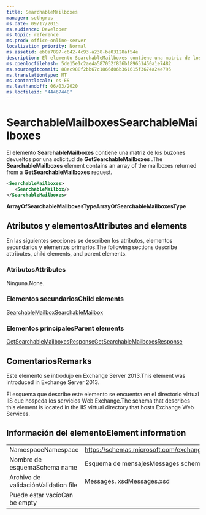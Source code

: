 ```yaml
---
title: SearchableMailboxes
manager: sethgros
ms.date: 09/17/2015
ms.audience: Developer
ms.topic: reference
ms.prod: office-online-server
localization_priority: Normal
ms.assetid: eb0a7897-c642-4c93-a238-be03128af54e
description: El elemento SearchableMailboxes contiene una matriz de los buzones devueltos por una solicitud de GetSearchableMailboxes.
ms.openlocfilehash: 5de15e1c2ae4a587052f836b189651450a1e7482
ms.sourcegitcommit: 88ec988f2bb67c1866d06b361615f3674a24e795
ms.translationtype: MT
ms.contentlocale: es-ES
ms.lasthandoff: 06/03/2020
ms.locfileid: "44467448"
---
```

# <a name="searchablemailboxes"></a><span data-ttu-id="fb108-103">SearchableMailboxes</span><span class="sxs-lookup"><span data-stu-id="fb108-103">SearchableMailboxes</span></span>

<span data-ttu-id="fb108-104">El elemento **SearchableMailboxes** contiene una matriz de los buzones devueltos por una solicitud de **GetSearchableMailboxes** .</span><span class="sxs-lookup"><span data-stu-id="fb108-104">The **SearchableMailboxes** element contains an array of the mailboxes returned from a **GetSearchableMailboxes** request.</span></span> 
  
```XML
<SearchableMailboxes>
   <SearchableMailbox/>
</SearchableMailboxes>
```

 <span data-ttu-id="fb108-105">**ArrayOfSearchableMailboxesType**</span><span class="sxs-lookup"><span data-stu-id="fb108-105">**ArrayOfSearchableMailboxesType**</span></span>
## <a name="attributes-and-elements"></a><span data-ttu-id="fb108-106">Atributos y elementos</span><span class="sxs-lookup"><span data-stu-id="fb108-106">Attributes and elements</span></span>

<span data-ttu-id="fb108-107">En las siguientes secciones se describen los atributos, elementos secundarios y elementos primarios.</span><span class="sxs-lookup"><span data-stu-id="fb108-107">The following sections describe attributes, child elements, and parent elements.</span></span>
  
### <a name="attributes"></a><span data-ttu-id="fb108-108">Atributos</span><span class="sxs-lookup"><span data-stu-id="fb108-108">Attributes</span></span>

<span data-ttu-id="fb108-109">Ninguna.</span><span class="sxs-lookup"><span data-stu-id="fb108-109">None.</span></span>
  
### <a name="child-elements"></a><span data-ttu-id="fb108-110">Elementos secundarios</span><span class="sxs-lookup"><span data-stu-id="fb108-110">Child elements</span></span>

[<span data-ttu-id="fb108-111">SearchableMailbox</span><span class="sxs-lookup"><span data-stu-id="fb108-111">SearchableMailbox</span></span>](searchablemailbox.md)
  
### <a name="parent-elements"></a><span data-ttu-id="fb108-112">Elementos principales</span><span class="sxs-lookup"><span data-stu-id="fb108-112">Parent elements</span></span>

[<span data-ttu-id="fb108-113">GetSearchableMailboxesResponse</span><span class="sxs-lookup"><span data-stu-id="fb108-113">GetSearchableMailboxesResponse</span></span>](getsearchablemailboxesresponse.md)
  
## <a name="remarks"></a><span data-ttu-id="fb108-114">Comentarios</span><span class="sxs-lookup"><span data-stu-id="fb108-114">Remarks</span></span>

<span data-ttu-id="fb108-115">Este elemento se introdujo en Exchange Server 2013.</span><span class="sxs-lookup"><span data-stu-id="fb108-115">This element was introduced in Exchange Server 2013.</span></span>
  
<span data-ttu-id="fb108-116">El esquema que describe este elemento se encuentra en el directorio virtual IIS que hospeda los servicios Web Exchange.</span><span class="sxs-lookup"><span data-stu-id="fb108-116">The schema that describes this element is located in the IIS virtual directory that hosts Exchange Web Services.</span></span>
  
## <a name="element-information"></a><span data-ttu-id="fb108-117">Información del elemento</span><span class="sxs-lookup"><span data-stu-id="fb108-117">Element information</span></span>

|||
|:-----|:-----|
|<span data-ttu-id="fb108-118">Namespace</span><span class="sxs-lookup"><span data-stu-id="fb108-118">Namespace</span></span>  <br/> |https://schemas.microsoft.com/exchange/services/2006/messages  <br/> |
|<span data-ttu-id="fb108-119">Nombre de esquema</span><span class="sxs-lookup"><span data-stu-id="fb108-119">Schema name</span></span>  <br/> |<span data-ttu-id="fb108-120">Esquema de mensajes</span><span class="sxs-lookup"><span data-stu-id="fb108-120">Messages schema</span></span>  <br/> |
|<span data-ttu-id="fb108-121">Archivo de validación</span><span class="sxs-lookup"><span data-stu-id="fb108-121">Validation file</span></span>  <br/> |<span data-ttu-id="fb108-122">Messages. xsd</span><span class="sxs-lookup"><span data-stu-id="fb108-122">Messages.xsd</span></span>  <br/> |
|<span data-ttu-id="fb108-123">Puede estar vacío</span><span class="sxs-lookup"><span data-stu-id="fb108-123">Can be empty</span></span>  <br/> ||
   

